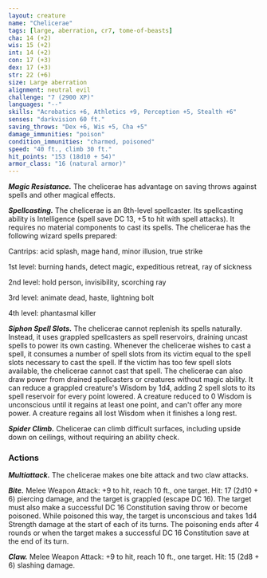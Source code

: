 ```yaml
---
layout: creature
name: "Chelicerae"
tags: [large, aberration, cr7, tome-of-beasts]
cha: 14 (+2)
wis: 15 (+2)
int: 14 (+2)
con: 17 (+3)
dex: 17 (+3)
str: 22 (+6)
size: Large aberration
alignment: neutral evil
challenge: "7 (2900 XP)"
languages: "--"
skills: "Acrobatics +6, Athletics +9, Perception +5, Stealth +6"
senses: "darkvision 60 ft."
saving_throws: "Dex +6, Wis +5, Cha +5"
damage_immunities: "poison"
condition_immunities: "charmed, poisoned"
speed: "40 ft., climb 30 ft."
hit_points: "153 (18d10 + 54)"
armor_class: "16 (natural armor)"
---
```


***Magic Resistance.*** The chelicerae has advantage on saving throws against spells and other magical effects.

***Spellcasting.*** The chelicerae is an 8th-level spellcaster. Its spellcasting ability is Intelligence (spell save DC 13, +5 to hit with spell attacks). It requires no material components to cast its spells. The chelicerae has the following wizard spells prepared:

Cantrips: acid splash, mage hand, minor illusion, true strike

1st level: burning hands, detect magic, expeditious retreat, ray of sickness

2nd level: hold person, invisibility, scorching ray

3rd level: animate dead, haste, lightning bolt

4th level: phantasmal killer

***Siphon Spell Slots.*** The chelicerae cannot replenish its spells naturally. Instead, it uses grappled spellcasters as spell reservoirs, draining uncast spells to power its own casting. Whenever the chelicerae wishes to cast a spell, it consumes a number of spell slots from its victim equal to the spell slots necessary to cast the spell. If the victim has too few spell slots available, the chelicerae cannot cast that spell. The chelicerae can also draw power from drained spellcasters or creatures without magic ability. It can reduce a grappled creature's Wisdom by 1d4, adding 2 spell slots to its spell reservoir for every point lowered. A creature reduced to 0 Wisdom is unconscious until it regains at least one point, and can't offer any more power. A creature regains all lost Wisdom when it finishes a long rest.

***Spider Climb.*** Chelicerae can climb difficult surfaces, including upside down on ceilings, without requiring an ability check.

### Actions

***Multiattack.*** The chelicerae makes one bite attack and two claw attacks.

***Bite.*** Melee Weapon Attack: +9 to hit, reach 10 ft., one target. Hit: 17 (2d10 + 6) piercing damage, and the target is grappled (escape DC 16). The target must also make a successful DC 16 Constitution saving throw or become poisoned. While poisoned this way, the target is unconscious and takes 1d4 Strength damage at the start of each of its turns. The poisoning ends after 4 rounds or when the target makes a successful DC 16 Constitution save at the end of its turn.

***Claw.*** Melee Weapon Attack: +9 to hit, reach 10 ft., one target. Hit: 15 (2d8 + 6) slashing damage.

